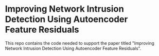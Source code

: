 # Improving Network Intrusion Detection Using Autoencoder Feature Residuals
This repo contains the code needed to support the paper titled "Improving Network Intrusion Detection Using Autoencoder Feature Residuals".
